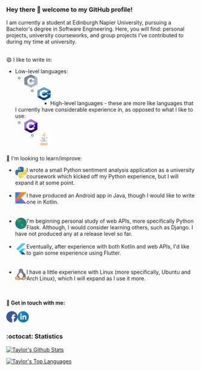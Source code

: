 ### Hey there 👋 welcome to my GitHub profile!

I am currently a student at Edinburgh Napier University, pursuing a Bachelor's degree in Software Engineering. Here, you will find: personal projects, university courseworks, and group projects I've contributed to during my time at university.
<br/><br/>

😄 I like to write in:
<!-- I have removed the URLs to these images as they do not resize on mobile and end up being really big (on mobile, the HTML 'width' parameter doesn't work, so the natural image size is used)
* Low-level languages:
	* <img align="left" alt="C" width="35px" src="https://seeklogo.com/images/C/c-programming-language-logo-9B32D017B1-seeklogo.com.png"/><br/><br/>
	* <img align="left" alt="C++" width="35px" src="https://upload.wikimedia.org/wikipedia/commons/1/18/ISO_C%2B%2B_Logo.svg"/><br/><br/>
* High-level languages - I currently have considerable experience in:
	* <img align="left" alt="C#" width="38px" src="https://upload.wikimedia.org/wikipedia/commons/7/7a/C_Sharp_logo.svg"/><br/><br/>
	* <img align="left" alt="Java" width="22px" src="https://upload.wikimedia.org/wikipedia/de/e/e1/Java-Logo.svg"/>-->
* Low-level languages:
	* <img align="left" alt="C" width="35px" src="icons/c.png"/><br/><br/>
	* <img align="left" alt="C++" width="35px" src="icons/cpp.png"/><br/><br/>
* High-level languages - these are more like languages that I currently have considerable experience in, as opposed to what I like to use:
	* <img align="left" alt="C#" width="35px" src="icons/csharp.png"/><br/><br/>
	* <img align="left" alt="Java" width="35px" src="icons/java.png"/>
<br/>

🤔 I'm looking to learn/improve:
<!--* <img align="left" alt="Python" width="30px" src="https://images.ctfassets.net/tvfg2m04ppj4/C1kxD19GTGr2UPntsColF/6b3a4b2655021507fc36dbde7b6b2697/Python-logo-notext.svg_.png?w=800"/>I wrote a small Python sentiment analysis application as a university coursework which kicked off my Python experience, but I will expand it at some point.
<br/><br/>
* <img align="left" alt="Kotlin" width="30px" src="https://upload.wikimedia.org/wikipedia/commons/7/74/Kotlin-logo.svg"/>I have produced an Android app in Java, though I would like to write one in Kotlin.
</br></br><br/>
* <img align="left" alt="Web Frameworks" width="30px" src="https://upload.wikimedia.org/wikipedia/commons/5/5e/%C3%86toms_-_Earth.svg"/>I'm beginning personal study of web frameworks, more specifically Python Flask. Although, I would consider learning others, such as Django. I have not produced any at a release level so far.
<br/><br/>
* <img align="left" alt="Flutter" width="30px" src="https://seeklogo.com/images/F/flutter-logo-5086DD11C5-seeklogo.com.png"/>Eventually, after experience with both Kotlin and web frameworks, I'd like to gain some experience using Flutter.
</br></br><br/>
* <img align="left" alt="Linux" width="30px" src="https://cdn4.iconfinder.com/data/icons/logo-brand/512/linux_operating_system_logo-512.png"/>I have a little experience with Linux (more specifically, Ubuntu and Arch Linux), which I will expand as I use it more.-->
* <img align="left" alt="Python" width="30px" src="icons/python.png"/> I wrote a small Python sentiment analysis application as a university coursework which kicked off my Python experience, but I will expand it at some point.
<br/><br/>
* <img align="left" alt="Kotlin" width="30px" src="icons/kotlin.png"/> I have produced an Android app in Java, though I would like to write one in Kotlin.
</br></br><br/>
* <img align="left" alt="Web Frameworks" width="30px" src="icons/web.png"/> I'm beginning personal study of web APIs, more specifically Python Flask. Although, I would consider learning others, such as Django. I have not produced any at a release level so far.
<br/><br/>
* <img align="left" alt="Flutter" width="30px" src="icons/flutter.png"/> Eventually, after experience with both Kotlin and web APIs, I'd like to gain some experience using Flutter.
</br></br><br/>
* <img align="left" alt="Linux" width="30px" src="icons/linux.png"/> I have a little experience with Linux (more specifically, Ubuntu and Arch Linux), which I will expand as I use it more.
</br></br><br/>

__💬 Get in touch with me:__

<!--[<img align="left" alt="Facebook" width="30px" src="https://cdn.jsdelivr.net/npm/simple-icons@v3/icons/facebook.svg"/>][facebook]
[<img align="left" alt="LinkedIn" width="30px" src="https://cdn.jsdelivr.net/npm/simple-icons@v3/icons/linkedin.svg"/>][linkedin]-->
[<img align="left" alt="Facebook" width="30px" src="icons/facebook.png"/>][facebook]
[<img align="left" alt="LinkedIn" width="30px" src="icons/linkedin.png"/>][linkedin]

[facebook]: https://www.facebook.com/taylorc1009
[linkedin]: https://www.linkedin.com/in/taylor-courtney-27a70019b
<br/></br>

### :octocat: Statistics
[![Taylor's Github Stats](https://github-readme-stats.vercel.app/api?username=taylorc1009&show_icons=true&count_private=true&include_all_commits=true&theme=radical)](https://github.com/anuraghazra/github-readme-stats)

[![Taylor's Top Languages](https://github-readme-stats.vercel.app/api/top-langs/?username=taylorc1009&layout=compact&line_height=50&theme=radical)](https://github.com/anuraghazra/github-readme-stats)
